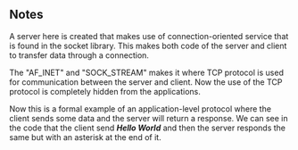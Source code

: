 ## Notes

A server here is created that makes use of connection-oriented service that is found in the socket library. 
This makes both code of the server and client to transfer data through a connection. 

The "AF_INET" and "SOCK_STREAM" makes it where TCP protocol is used for communication between the server and client. 
Now the use of the TCP protocol is completely hidden from the applications. 

Now this is a formal example of an application-level protocol where the client sends some data and the server will return a response. 
We can see in the code that the client send ***Hello World*** and then the server responds the same but with an asterisk at the end of it. 
